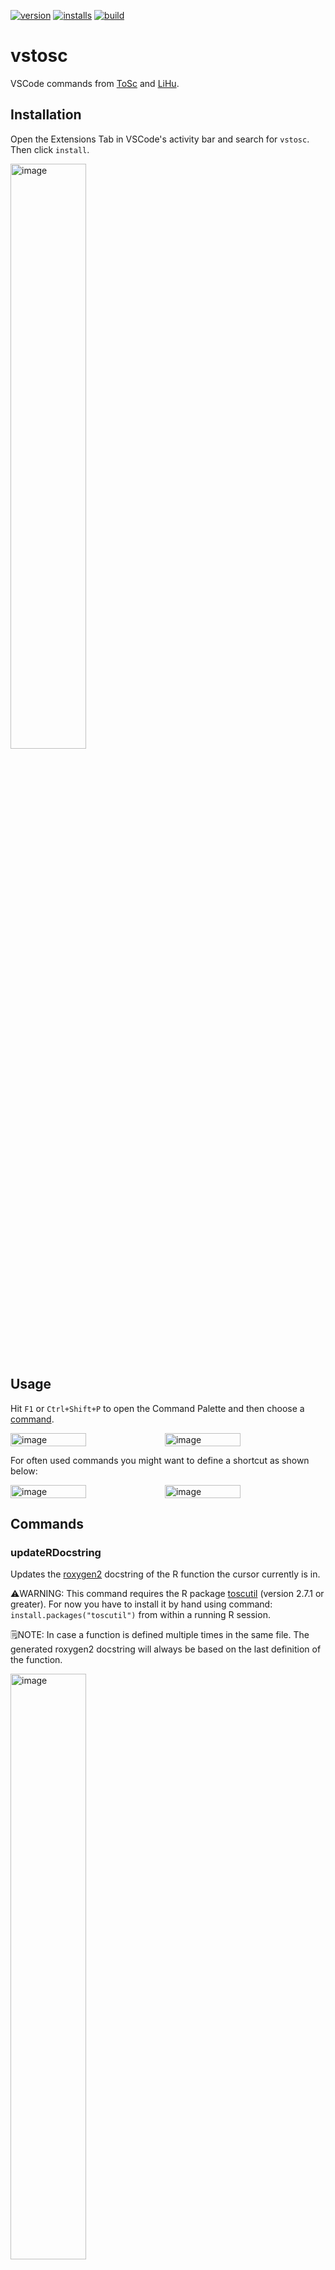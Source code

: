 [![version](https://img.shields.io/vscode-marketplace/v/toscm.vstosc.svg?style=flat-square)](https://marketplace.visualstudio.com/items?itemName=toscm.vstosc)
[![installs](https://img.shields.io/vscode-marketplace/d/toscm.vstosc.svg?style=flat-square)](https://marketplace.visualstudio.com/items?itemName=toscm.vstosc)
[![build](https://github.com/toscm/vstosc/actions/workflows/build.yml/badge.svg)](https://github.com/toscm/vstosc/actions/workflows/build.yml)

# vstosc

VSCode commands from [ToSc](https://github.com/toscm/vstosc) and [LiHu](https://github.com/huy29433).

## Installation

Open the Extensions Tab in VSCode's activity bar and search for `vstosc`. Then click `install`.

<img src="https://github.com/toscm/vstosc/assets/12760468/84d0406c-6607-4c2c-98d5-20e9990e1510" alt="image" width=49%>

## Usage

Hit `F1` or `Ctrl+Shift+P` to open the Command Palette and then choose a [command](#commands).

<div style="display: flex;">
<img src="https://github.com/toscm/vstosc/assets/12760468/da1297b3-9671-4e8c-8f74-bca2064762e2" alt="image" width=49%>
<img src="https://github.com/toscm/vstosc/assets/12760468/03343a69-bc56-4e2a-82db-bf32fd924d51" alt="image" width=49%>
</div>

For often used commands you might want to define a shortcut as shown below:

<div style="display: flex;">
<img src="https://github.com/toscm/vstosc/assets/12760468/45201d5b-1555-4485-b7c6-6658fdc3841f" alt="image" width=49%>
<img src="https://github.com/toscm/vstosc/assets/12760468/f24fcc2f-677d-474e-8129-6ef3fa99988a" alt="image" width=49%>
</div>

## Commands

### updateRDocstring

Updates the [roxygen2](https://roxygen2.r-lib.org/) docstring of the R function the cursor currently is in.

⚠️WARNING: This command requires the R package [toscutil](https://github.com/toscm/toscutil) (version 2.7.1 or greater). For now you have to install it by hand using command: `install.packages("toscutil")` from within a running R session.

🗒️NOTE: In case a function is defined multiple times in the same file. The generated roxygen2 docstring will always be based on the last definition of the function.

<img src="https://github.com/toscm/vstosc/assets/12760468/e6633221-1de7-4d8d-baee-fcf2cdc84b62" alt="image" width=49%>

### runSelection

Executes the current selection in a shell (`/bin/sh` or `cmd.exe`) and replaces the selection with the command output.

<img src="https://github.com/toscm/vstosc/assets/12760468/1bbebada-5916-4a34-82fe-0d5bc30a5877" alt="image" width=49%>

### runCommand

Opens an input box asking the user for a command. The entered command will be run in a shell (`/bin/sh` or `cmd.exe`) and the output is inserted at the current cursor position. In case there is text selected while the command is executed, the selected text will be used as stdin for the command and replaced with the command's output.

<img src="https://github.com/toscm/vstosc/assets/12760468/dc442bb0-8d9d-4e88-9397-353b4621da77" alt="image" width=49%>

### knitRmd

Sends the following text to the currently active console:

```R
rmarkdown::render("<path-of-currently-active-file")
```

### mathMode

Inserts `~$$` at the current position and places the cursor in between `$$`. A potential leading space is removed.

## Contribute

1. Clone this repo and open the folder in VSCode
2. Run `npm install` to install all dependencies
3. Modify [package.json](package.json) and [src/extensions.ts](src/extensions.ts) as required (ChatGPT is your friend).
4. Hit F5 to and run the extension in a new *Extension Development Host* window.
5. See [Debugging the extension](https://code.visualstudio.com/api/get-started/your-first-extension#debugging-the-extension) in case something isn't working as expected.
6. Increase the version in [package.json](package.json) according to the rules of [Semantic versioning](https://semver.org/)
7. Push your changes and tag the commit (see section [publish](#publish) for details about the publishing process triggered by tagging a commit from the main branch)

### Publish

Whenever a commit from the main branch receives a tag, the [publish](.github/workflows/publish.yml) action is triggered, which uploads the extension `vsce` to the [VSCode Marketplace](https://marketplace.visualstudio.com/manage/publishers/toscm). In case the pipeline fails and you want to do the publishing manually, the following steps would be required:

1. Run `npm install -g @vscode/vsce` to install the Visual Studio Code Extension Tool.
2. Run `vsce package` to build the new package in VSCode package format `.vsix`
3. Login to the [VSCode Marketplace](https://marketplace.visualstudio.com/manage/publishers/toscm) using a valid access token for the [Azure DevOps Organization toscm](https://dev.azure.com/toscm/) using command `vsce login toscm`
4. Publish the extension using command `vsce publish`

For further guidelines see [VSCode Extension API](https://code.visualstudio.com/api) and [VSCode Publishing Extensions](https://code.visualstudio.com/api/working-with-extensions/publishing-extension).
